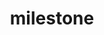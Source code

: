 ﻿---
layout: page
title: "milestone"
description: "我这样的小垃圾 ，哪来的代表作"
header-img: "img/zhihu.jpg"
---
<!--
这个页面放置你的代表作。
-->





